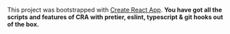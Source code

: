 This project was bootstrapped with [Create React App](https://github.com/facebook/create-react-app).
**You have got all the scripts and features of CRA with pretier, eslint, typescript & git hooks out of the box.**
